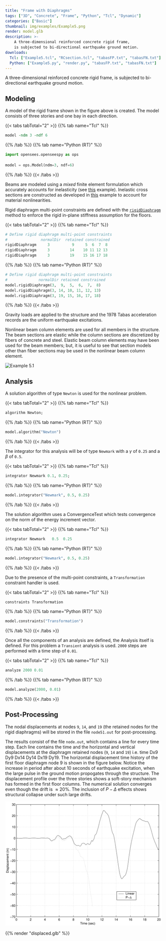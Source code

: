 ```yaml
---
title: "Frame with Diaphragms"
tags: ["3D", "Concrete", "Frame", "Python", "Tcl", "Dynamic"]
categories: ["Basic"]
thumbnail: img/examples/Example5.png
render: model.glb
description: >-
    A three-dimensional reinforced concrete rigid frame,
    is subjected to bi-directional earthquake ground motion.
downloads:
  Tcl: ["Example5.tcl", "RCsection.tcl", "tabasFP.txt", "tabasFN.txt"]
  Python: ["Example5.py", "render.py", "tabasFP.txt", "tabasFN.txt"]
---
```



A three-dimensional reinforced concrete rigid frame,
is subjected to bi-directional earthquake ground motion.

## Modeling

A model of the rigid frame shown in the figure above is created. 
The model consists of three stories and one bay in each direction. 

{{< tabs tabTotal="2" >}}
{{% tab name="Tcl" %}}
```tcl
model -ndm 3 -ndf 6
```
{{% /tab %}}
{{% tab name="Python (RT)" %}}
```python
import opensees.openseespy as ops

model = ops.Model(ndm=3, ndf=6)
```
{{% /tab %}}
{{< /tabs >}}

Beams are modeled using a *mixed* finite element formulation which accurately accounts for inelasticity (see [this](../example3/) example). 
Inelastic cross sections are constructed as developed in [this](../example2) example
to account for material nonlinearities. 

Rigid diaphragm multi-point constraints
are defined with the [`rigidDiaphragm`](https://opensees.stairlab.io/user/manual/model/mp_constraint/rigidDiaphragm.html) method to enforce the rigid in-plane stiffness assumption for the
floors. 

{{< tabs tabTotal="2" >}}
{{% tab name="Tcl" %}}
```tcl
# Define rigid diaphragm multi-point constraints
#               normalDir  retained constrained
rigidDiaphragm     3          9     5  6  7  8
rigidDiaphragm     3         14    10 11 12 13
rigidDiaphragm     3         19    15 16 17 18
```
{{% /tab %}}
{{% tab name="Python (RT)" %}}
```python
# Define rigid diaphragm multi-point constraints
#              normalDir retained constrained
model.rigidDiaphragm(3,  9,  5,  6,  7,  8)
model.rigidDiaphragm(3, 14, 10, 11, 12, 13)
model.rigidDiaphragm(3, 19, 15, 16, 17, 18)
```
{{% /tab %}}
{{< /tabs >}}

Gravity loads are applied to the structure and the 1978 Tabas
acceleration records are the uniform earthquake excitations.

Nonlinear beam column elements are used for all members in the
structure. The beam sections are elastic while the column sections are
discretized by fibers of concrete and steel. Elastic beam column
elements may have been used for the beam members; but, it is useful to
see that section models other than fiber sections may be used in the
nonlinear beam column element.

![Example 5.1](img/Example4.svg)


## Analysis

A solution algorithm of type `Newton` is used for the nonlinear problem.

{{< tabs tabTotal="2" >}}
{{% tab name="Tcl" %}}
```tcl
algorithm Newton;
```
{{% /tab %}}
{{% tab name="Python (RT)" %}}
```python
model.algorithm("Newton")
```
{{% /tab %}}
{{< /tabs >}}


The integrator for this
analysis will be of type `Newmark` with a $\gamma$ of `0.25` and a $\beta$
of `0.5`. 

{{< tabs tabTotal="2" >}}
{{% tab name="Tcl" %}}
```tcl
integrator Newmark 0.1, 0.25;
```
{{% /tab %}}
{{% tab name="Python (RT)" %}}
```python
model.integrator("Newmark", 0.5, 0.25)
```
{{% /tab %}}
{{< /tabs >}}

The solution algorithm uses a ConvergenceTest which tests convergence on
the norm of the energy increment vector. 

{{< tabs tabTotal="2" >}}
{{% tab name="Tcl" %}}
```tcl
integrator Newmark   0.5  0.25 
```
{{% /tab %}}
{{% tab name="Python (RT)" %}}
```python
model.integrator("Newmark", 0.5, 0.25)
```
{{% /tab %}}
{{< /tabs >}}

Due to the presence of the multi-point constraints, a
`Transformation` constraint handler is used. 

{{< tabs tabTotal="2" >}}
{{% tab name="Tcl" %}}
```tcl
constraints Transformation
```
{{% /tab %}}
{{% tab name="Python (RT)" %}}
```python
model.constraints("Transformation")
```
{{% /tab %}}
{{< /tabs >}}

<!--
The equations are formed
using a sparse storage scheme which will perform pivoting during the
equation solving, so the System is SparseGeneral. As SparseGeneral will
perform it's own internal numbering of the equations, a Plain numberer
is used which simply assigns equation numbers to the degrees-of-freedom.
-->

Once all the components of an analysis are defined, the Analysis 
itself is defined. For this problem a `Transient` analysis is used.
`2000` steps are performed with a time step of `0.01`.

{{< tabs tabTotal="2" >}}
{{% tab name="Tcl" %}}
```tcl
analyze 2000 0.01
```
{{% /tab %}}
{{% tab name="Python (RT)" %}}
```python
model.analyze(2000, 0.01)
```
{{% /tab %}}
{{< /tabs >}}

## Post-Processing

The nodal displacements at nodes `9`, `14`, and `19` (the retained nodes for
the rigid diaphragms) will be stored in the file `node51.out` for
post-processing.


The results consist of the file `node.out`, which contains a line for
every time step. Each line contains the time and the horizontal and
vertical displacements at the diaphragm retained nodes (`9`, `14` and `19`)
i.e. time Dx9 Dy9 Dx14 Dy14 Dx19 Dy19. The horizontal displacement time
history of the first floor diaphragm node 9 is shown in the
figure below. Notice the increase in period after about 10
seconds of earthquake excitation, when the large pulse in the ground
motion propogates through the structure. The displacement profile over
the three stories shows a soft-story mechanism has formed in the first
floor columns. The numerical solution converges even though the drift is
$\approx 20 \%$. The inclusion of $P-\Delta$ effects shows structural
collapse under such large drifts.

![Node 9 displacement time history](RigidFrameDisp.svg)


{{% render "displaced.glb" %}}

